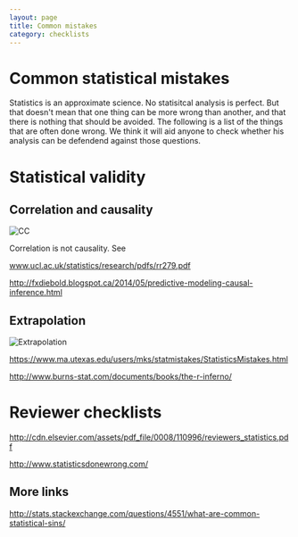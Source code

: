 ```yaml
---
layout: page
title: Common mistakes
category: checklists
---
```


Common statistical mistakes
===

Statistics is an approximate science. No statisitcal analysis is perfect. But that doesn't mean that one thing can be more wrong than another, and that there is nothing that should be avoided. The following is a list of the things that are often done wrong. We think it will aid anyone to check whether his analysis can be defendend against those questions.


# Statistical validity

## Correlation and causality 

![CC](http://imgs.xkcd.com/comics/correlation.png)

Correlation is not causality. See 

www.ucl.ac.uk/statistics/research/pdfs/rr279.pdf

http://fxdiebold.blogspot.ca/2014/05/predictive-modeling-causal-inference.html

## Extrapolation 

![Extrapolation](http://imgs.xkcd.com/comics/extrapolating.png)


https://www.ma.utexas.edu/users/mks/statmistakes/StatisticsMistakes.html

http://www.burns-stat.com/documents/books/the-r-inferno/


# Reviewer checklists

http://cdn.elsevier.com/assets/pdf_file/0008/110996/reviewers_statistics.pdf


http://www.statisticsdonewrong.com/

## More links

http://stats.stackexchange.com/questions/4551/what-are-common-statistical-sins/


